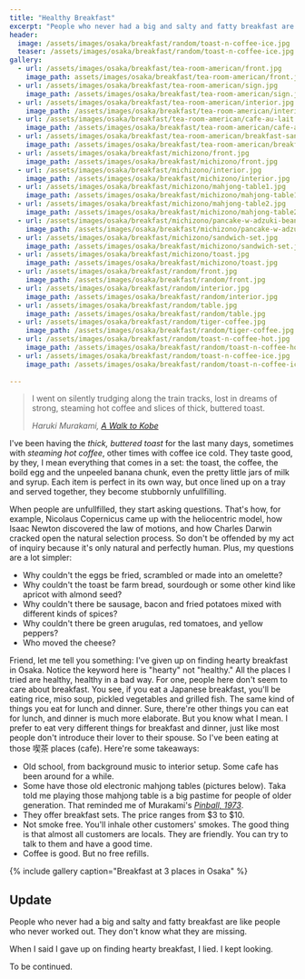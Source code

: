 ```yaml
---
title: "Healthy Breakfast"
excerpt: "People who never had a big and salty and fatty breakfast are like people who never worked out. They don't know what they are missing."
header:
  image: /assets/images/osaka/breakfast/random/toast-n-coffee-ice.jpg
  teaser: /assets/images/osaka/breakfast/random/toast-n-coffee-ice.jpg
gallery:
  - url: /assets/images/osaka/breakfast/tea-room-american/front.jpg
    image_path: assets/images/osaka/breakfast/tea-room-american/front.jpg
  - url: /assets/images/osaka/breakfast/tea-room-american/sign.jpg
    image_path: /assets/images/osaka/breakfast/tea-room-american/sign.jpg
  - url: /assets/images/osaka/breakfast/tea-room-american/interior.jpg
    image_path: /assets/images/osaka/breakfast/tea-room-american/interior.jpg
  - url: /assets/images/osaka/breakfast/tea-room-american/cafe-au-lait.jpg
    image_path: /assets/images/osaka/breakfast/tea-room-american/cafe-au-lait.jpg
  - url: /assets/images/osaka/breakfast/tea-room-american/breakfast-sanwich.jpg
    image_path: /assets/images/osaka/breakfast/tea-room-american/breakfast-sanwich.jpg
  - url: /assets/images/osaka/breakfast/michizono/front.jpg
    image_path: /assets/images/osaka/breakfast/michizono/front.jpg
  - url: /assets/images/osaka/breakfast/michizono/interior.jpg
    image_path: /assets/images/osaka/breakfast/michizono/interior.jpg
  - url: /assets/images/osaka/breakfast/michizono/mahjong-table1.jpg
    image_path: /assets/images/osaka/breakfast/michizono/mahjong-table1.jpg
  - url: /assets/images/osaka/breakfast/michizono/mahjong-table2.jpg
    image_path: /assets/images/osaka/breakfast/michizono/mahjong-table2.jpg
  - url: /assets/images/osaka/breakfast/michizono/pancake-w-adzuki-beans.jpg
    image_path: /assets/images/osaka/breakfast/michizono/pancake-w-adzuki-beans.jpg
  - url: /assets/images/osaka/breakfast/michizono/sandwich-set.jpg
    image_path: /assets/images/osaka/breakfast/michizono/sandwich-set.jpg
  - url: /assets/images/osaka/breakfast/michizono/toast.jpg
    image_path: /assets/images/osaka/breakfast/michizono/toast.jpg
  - url: /assets/images/osaka/breakfast/random/front.jpg    
    image_path: /assets/images/osaka/breakfast/random/front.jpg
  - url: /assets/images/osaka/breakfast/random/interior.jpg
    image_path: /assets/images/osaka/breakfast/random/interior.jpg
  - url: /assets/images/osaka/breakfast/random/table.jpg
    image_path: /assets/images/osaka/breakfast/random/table.jpg
  - url: /assets/images/osaka/breakfast/random/tiger-coffee.jpg
    image_path: /assets/images/osaka/breakfast/random/tiger-coffee.jpg
  - url: /assets/images/osaka/breakfast/random/toast-n-coffee-hot.jpg
    image_path: /assets/images/osaka/breakfast/random/toast-n-coffee-hot.jpg
  - url: /assets/images/osaka/breakfast/random/toast-n-coffee-ice.jpg
    image_path: /assets/images/osaka/breakfast/random/toast-n-coffee-ice.jpg
      
---
```


> I went on silently trudging along the train tracks, lost in dreams of strong, steaming hot coffee and slices of thick, buttered toast.
>
> <cite>Haruki Murakami, [A Walk to Kobe](https://granta.com/a-walk-to-kobe/)</cite>

I've been having the *thick, buttered toast* for the last many days, sometimes with *steaming hot coffee*, other times with coffee ice cold. They taste good, by they, I mean everything that comes in a set: the toast, the coffee, the boild egg and the unpeeled banana chunk, even the pretty little jars of milk and syrup. Each item is perfect in its own way, but once lined up on a tray and served together, they become stubbornly unfullfilling. 

When people are unfullfilled, they start asking questions. That's how, for example, Nicolaus Copernicus came up with the heliocentric model, how Isaac Newton discovered the law of motions, and how Charles Darwin cracked open the natural selection process. So don't be offended by my act of inquiry because it's only natural and perfectly human. Plus, my questions are a lot simpler:

* Why couldn't the eggs be fried, scrambled or made into an omelette?
* Why couldn't the toast be farm bread, sourdough or some other kind like apricot with almond seed?
* Why couldn't there be sausage, bacon and fried potatoes mixed with different kinds of spices?
* Why couldn't there be green arugulas, red tomatoes, and yellow peppers?
* Who moved the cheese?

Friend, let me tell you something: I've given up on finding hearty breakfast in Osaka. Notice the keyword here is "hearty" not "healthy." All the places I tried are healthy, healthy in a bad way. For one, people here don't seem to care about breakfast. You see, if you eat a Japanese breakfast, you'll be eating rice, miso soup, pickled vegetables and grilled fish. The same kind of things you eat for lunch and dinner. Sure, there're other things you can eat for lunch, and dinner is much more elaborate. But you know what I mean. I prefer to eat very different things for breakfast and dinner, just like most people don't introduce their lover to their spouse. So I've been eating at those 喫茶 places (cafe). Here're some takeaways:

* Old school, from background music to interior setup. Some cafe has been around for a while.
* Some have those old electronic mahjong tables (pictures below). Taka told me playing those mahjong table is a big pastime for people of older generation. That reminded me of Murakami's [*Pinball, 1973*](http://amzn.to/2eKyMP1).
* They offer breakfast sets. The price ranges from $3 to $10. 
* Not smoke free. You'll inhale other customers' smokes. The good thing is that almost all customers are locals. They are friendly.  You can try to talk to them and have a good time. 
* Coffee is good. But no free refills.

{% include gallery caption="Breakfast at 3 places in Osaka" %}


## Update

People who never had a big and salty and fatty breakfast are like people who never worked out. They don't know what they are missing.

When I said I gave up on finding hearty breakfast, I lied. I kept looking. 

To be continued. 
